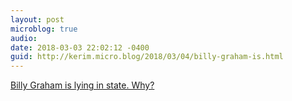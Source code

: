 ```yaml
---
layout: post
microblog: true
audio: 
date: 2018-03-03 22:02:12 -0400
guid: http://kerim.micro.blog/2018/03/04/billy-graham-is.html
---
```

[Billy Graham is lying in state. Why?](https://frankschaefferblog.com/2018/02/billy-graham-lying-state-not-iran-not-theocracy/) 
